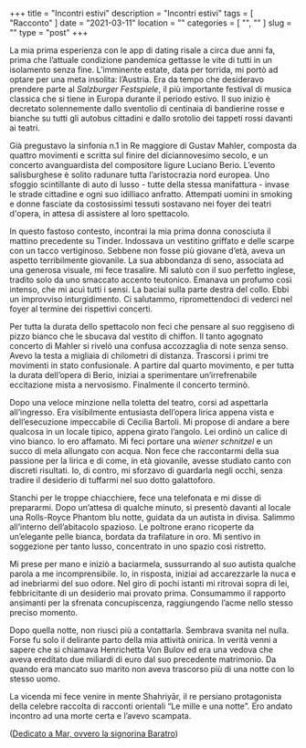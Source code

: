 +++
title = "Incontri estivi"
description = "Incontri estivi"
tags = [ "Racconto" ]
date = "2021-03-11"
location = ""
categories = [
  "",
  ""
]
slug = ""
type = "post"
+++

La mia prima esperienza con le app di dating risale a circa due anni fa, prima che l’attuale condizione pandemica gettasse le vite di tutti in un isolamento senza fine. L’imminente estate, data per torrida, mi portò ad optare per una meta insolita: l’Austria. Era da tempo che desideravo prendere parte al <i>Salzburger Festspiele</i>, il più importante festival di musica classica che si tiene in Europa durante il periodo estivo. Il suo inizio è decretato solennemente dallo sventolio di centinaia di bandierine rosse e bianche su tutti gli autobus cittadini e dallo srotolio dei tappeti rossi davanti ai teatri. 

Già pregustavo la sinfonia n.1 in Re maggiore di Gustav Mahler, composta da quattro movimenti e scritta sul finire del diciannovesimo secolo, e un concerto avanguardista del compositore ligure Luciano Berio. L’evento salisburghese è solito radunare tutta l’aristocrazia nord europea. Uno sfoggio scintillante di auto di lusso - tutte della stessa manifattura - invase le strade cittadine e ogni suo idilliaco anfratto. Attempati uomini in smoking e donne fasciate da costosissimi tessuti sostavano nei foyer dei teatri d'opera, in attesa di assistere al loro spettacolo.

In questo fastoso contesto, incontrai la mia prima donna conosciuta il mattino precedente su Tinder. Indossava un vestitino griffato e delle scarpe con un tacco vertiginoso. Sebbene non fosse più giovane d’età, aveva un aspetto terribilmente giovanile. La sua abbondanza di seno, associata ad una generosa visuale, mi fece trasalire. Mi salutò con il suo perfetto inglese, tradito solo da uno smaccato accento teutonico. Emanava un profumo così intenso, che mi acuì tutti i sensi. La baciai sulla parte destra del collo. Ebbi un improvviso inturgidimento. Ci salutammo, ripromettendoci di vederci nel foyer al termine dei rispettivi concerti. 

Per tutta la durata dello spettacolo non feci che pensare al suo reggiseno di pizzo bianco che le sbucava dal vestito di chiffon. Il tanto agognato concerto di Mahler si rivelò una confusa accozzaglia di note senza senso. Avevo la testa a migliaia di chilometri di distanza. Trascorsi i primi tre movimenti in stato confusionale. A partire dal quarto movimento, e per tutta la durata dell’opera di Berio, iniziai a sperimentare un’irrefrenabile eccitazione mista a nervosismo. Finalmente il concerto terminò. 

Dopo una veloce minzione nella toletta del teatro, corsi ad aspettarla all’ingresso. Era visibilmente entusiasta dell’opera lirica appena vista e dell’esecuzione impeccabile di Cecilia Bartoli. Mi propose di andare a bere qualcosa in un locale tipico, appena girato l’angolo. Lei ordinò un calice di vino bianco. Io ero affamato. Mi feci portare una <i>wiener schnitzel</i> e un succo di mela allungato con acqua. Non fece che raccontarmi della sua passione per la lirica e di come, in età giovanile, avesse studiato canto con discreti risultati. Io, di contro, mi sforzavo di guardarla negli occhi, senza tradire il desiderio di tuffarmi nel suo dotto galattoforo. 

Stanchi per le troppe chiacchiere, fece una telefonata e mi disse di prepararmi. Dopo un’attesa di qualche minuto, si presentò davanti al locale una Rolls-Royce Phantom blu notte, guidata da un autista in divisa. Salimmo all’interno dell’abitacolo spazioso. Le poltrone erano ricoperte da un’elegante pelle bianca, bordata da trafilature in oro. Mi sentivo in soggezione per tanto lusso, concentrato in uno spazio così ristretto. 

Mi prese per mano e iniziò a baciarmela, sussurrando al suo autista qualche parola a me incomprensibile. Io, in risposta, iniziai ad accarezzarle la nuca e ad inebriarmi del suo odore. Nel giro di pochi istanti mi ritrovai sopra di lei, febbricitante di un desiderio mai provato prima. Consumammo il rapporto ansimanti per la sfrenata concupiscenza, raggiungendo l’acme nello stesso preciso momento. 

Dopo quella notte, non riuscì più a contattarla. Sembrava svanita nel nulla. Forse fu solo il delirante parto della mia attività onirica. In verità venni a sapere che si chiamava Henrichetta Von Bulov ed era una vedova che aveva ereditato due miliardi di euro dal suo precedente matrimonio. Da quando era mancato suo marito non aveva trascorso più di una notte con lo stesso uomo. 

La vicenda mi fece venire in mente Shahriyār, il re persiano protagonista della celebre raccolta di racconti orientali “Le mille e una notte”. Ero andato incontro ad una morte certa e l’avevo scampata. 

(<u>Dedicato a Mar, ovvero la signorina Baratro</u>)
